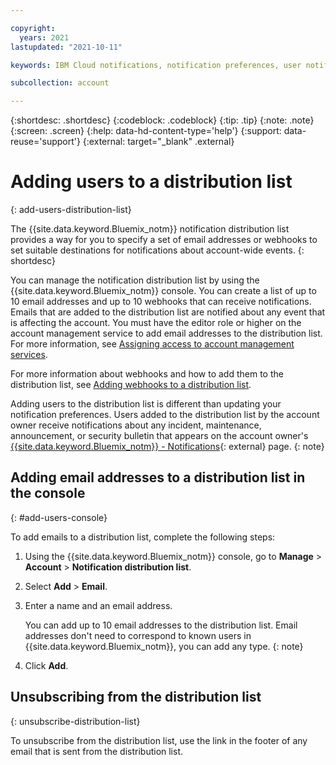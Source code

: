 ```yaml
---

copyright:
  years: 2021
lastupdated: "2021-10-11"

keywords: IBM Cloud notifications, notification preferences, user notifications, distribution list, notification distribution list

subcollection: account

---
```


{:shortdesc: .shortdesc}
{:codeblock: .codeblock}
{:tip: .tip}
{:note: .note}
{:screen: .screen}
{:help: data-hd-content-type='help'} 
{:support: data-reuse='support'} 
{:external: target="_blank" .external}

# Adding users to a distribution list 
{: add-users-distribution-list}

The {{site.data.keyword.Bluemix_notm}} notification distribution list provides a way for you to specify a set of email addresses or webhooks to set suitable destinations for notifications about account-wide events.
{: shortdesc}

You can manage the notification distribution list by using the {{site.data.keyword.Bluemix_notm}} console. You can create a list of up to 10 email addresses and up to 10 webhooks that can receive notifications. Emails that are added to the distribution list are notified about any event that is affecting the account. You must have the editor role or higher on the account management service to add email addresses to the distribution list. For more information, see [Assigning access to account management services](/docs/account?topic=account-account-services).

For more information about webhooks and how to add them to the distribution list, see [Adding webhooks to a distribution list](/docs/account?topic=account-webhook-distribution-list).

Adding users to the distribution list is different than updating your notification preferences. Users added to the distribution list by the account owner receive notifications about any incident, maintenance, announcement, or security bulletin that appears on the account owner's [{{site.data.keyword.Bluemix_notm}} - Notifications](/notifications){: external} page. 
{: note}

## Adding email addresses to a distribution list in the console
{: #add-users-console}

To add emails to a distribution list, complete the following steps: 
1. Using the {{site.data.keyword.Bluemix_notm}} console, go to **Manage** > **Account** > **Notification distribution list**. 
2. Select **Add** > **Email**. 
3. Enter a name and an email address. 

    You can add up to 10 email addresses to the distribution list. Email addresses don't need to correspond to known users in {{site.data.keyword.Bluemix_notm}}, you can add any type.
    {: note}

4. Click **Add**. 

## Unsubscribing from the distribution list
{: unsubscribe-distribution-list}

To unsubscribe from the distribution list, use the link in the footer of any email that is sent from the distribution list. 
